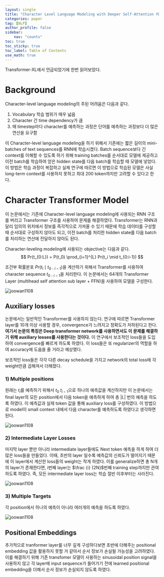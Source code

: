 ```yaml
---
layout: single
title: "Character Level Language Modeling with Deeper Self-Attention 리뷰"
categories: paper
tag: [NLP]
author_profile: false
sidebar:
    nav: "counts"
toc: true
toc_sticky: true
toc_label: Table of Contents
use_math: true
---
```

 
Transformer-XL에서 언급되었기에 한번 읽어보았다.
 
 # Background
Character-level language modeling의 주된 어려움은 다음과 같다.
1. Vocabulary 학습 범위가 매우 넓음
2. Character 간 time dependency가 큼
3. 매 timestep마다 character를 예측하는 과정은 단어를 예측하는 과정보다 더 많은 연산을 요구함

이 Character-level language modeling을 하기 위해서 기존에는 짧은 길이의 mini-batches of text sequences를 RNN에 학습시켰다. Batch sequence보다 긴 context를 이해할 수 있도록 하기 위해 training batches를 순서대로 모델에 제공하고 이전 batch를 학습하여 얻은 hidden state를 다음 batch를 학습할 때 모델에 넣었다. 이 방법은 학습 과정이 복잡하고 실제 연구에 따르면 이 방법으로 학습된 모델은 사실 long-term context를 사용하지 못하고 최대 200 token까지만 고려할 수 있다고 한다. 

# Character Transformer Model

이 논문에서는 기존에 Character-level language modeling에 사용되는 RNN 구조를 버리고 Transformer 구조를 사용하여 문제를 해결하였다. Transformer는 RNN과 달리 임의의 위치에서 정보를 즉각적으로 가져올 수 있기 때문에 학습 데이터를 구성할 때 순서대로 구성하지 않아도 되고, 이전 batch를 처리한 hidden state를 다음 batch를 처리하는 연산에 전달하지 않아도 된다. 

Character-leveling modeling에 사용되는 objective는 다음과 같다.
$$
Pr(t_{0:L}) = P(t_0) \prod_{i=1}^{L} Pr(t_i \mid t_{0:i-1})
$$

조건부 확률분포 $Pr(t_i \mid t_{0:i-1})$을 계산하기 위해서 Transformer를 사용하여 character sequence $t_{0:i-1}$을 처리한다.  이 논문에서는 64개의 Transformer Layer (multihead self attention sub layer + FFN)을 사용하여 모델을 구성한다.

![joowan1108]({{site.url}}/images/papers/characterlevel/first.png) 

## Auxiliary losses 

논문에서는 일반적인 Transformer를 사용하지 않는다. 연구에 따르면 Transformer layer를 10개 이상 사용할 경우, convergence가 느려지고 정확도가 저하된다고 한다. **여기서 논문의 특징은 Deep transformer network를 사용하면서도 이 문제를 해결하기 위해 auxiliary losses를 사용한다는 것이다.** 이 연구에서 보조적인 loss들을 도입하여 convergence를 빠르게 하도록 하였다. 이 loss들은 또 regularizer의 역할을 하여 accuracy에 도움을 줄 거라고 예상했다. 

보조적인 loss들은 각각 다른 decay schedule을 가지고 network의 total loss에 각 weight만큼 곱해져서 더해졌다.

### 1) Multiple positions

원래는 $t_i$를 예측하기 위해서 $t_0 ~ t_{i-1}$으로 하나의 예측값을 계산하지만 이 논문에서는 final layer의 모든 position에서 다음 token을 예측하게 하여 총 |$L$| 번의 예측을 하도록 하였다. 이 예측값과 실제 token 값을 통해 auxiliary loss를 구성하였다. 이 방법으로 model이 small context 내에서 다음 character를 예측하도록 하였다고 생각하면 된다. 

![joowan1108]({{site.url}}/images/papers/characterlevel/second.png) 

### 2) Intermediate Layer Losses

마지막 layer 뿐만 아니라 intermediate layer들에도 Next token 예측을 하게 하여 더 많은 loss들을 만들었다. 이때, 초반의 layer 일수록 예측값의 신뢰도가 떨어지기 때문에 이 layer에서 계산한 loss들의 weight는 작게 하였다. 이를 generalize하면 총 N개의 layer가 존재한다면, i번째 layer는 $\frac {i} {2N}$번째 training step까지만 관여하도록 하였다. 즉, 모든 intermediate layer loss는 학습 절반 이후부터는 사라진다.

![joowan1108]({{site.url}}/images/papers/characterlevel/third.png) 

### 3) Multiple Targets
각 position에서 하나의 예측이 아니라 여러개의 예측을 하도록 하였다.

![joowan1108]({{site.url}}/images/papers/characterlevel/fourth.png) 


## Positional Embeddings

추가적으로 tranformer layer를 너무 깊게 구성하다보면 초반에 더해주는 positional embedding 값을 활용하지 못할 거 같아서 순서 정보가 손실될 가능성을 고려하였다. 이를 해결하기 위해 기존 transfomer 모델이 사용하는 sinusoidal position signal을 사용하지 않고 각 layer에 input sequence가 들어가기 전에 learned positional embedding을 더해서 순서 정보가 손실되지 않도록 하였다.






